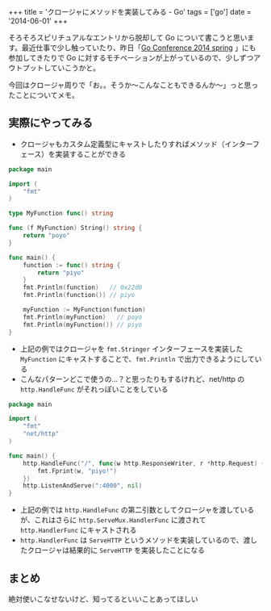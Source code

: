 +++
title = 'クロージャにメソッドを実装してみる - Go'
tags = ['go']
date = '2014-06-01'
+++

そろそろスピリチュアルなエントリから脱却して Go について書こうと思います。最近仕事で少し触っていたり、昨日「[Go Conference 2014 spring](http://connpass.com/event/6370) 」にも参加してきたりで Go に対するモチベーションが上がっているので、少しずつアウトプットしていこうかと。

<!--more-->

今回はクロージャ周りで「お。。そうか〜こんなこともできるんか〜」っと思ったことについてメモ。

## 実際にやってみる

- クロージャもカスタム定義型にキャストしたりすればメソッド（インターフェース）を実装することができる

``` go
package main

import (
    "fmt"
)

type MyFunction func() string

func (f MyFunction) String() string {
    return "poyo"
}

func main() {
    function := func() string {
        return "piyo"
    }
    fmt.Println(function)   // 0x22d0
    fmt.Println(function()) // piyo

    myFunction := MyFunction(function)
    fmt.Println(myFunction)   // poyo
    fmt.Println(myFunction()) // piyo
}
```

- 上記の例ではクロージャを `fmt.Stringer` インターフェースを実装した `MyFunction` にキャストすることで、`fmt.Println` で出力できるようにしている
- こんなパターンどこで使うの…？と思ったりもするけれど、net/http の `http.HandleFunc` がそれっぽいことをしている

``` go
package main

import (
    "fmt"
    "net/http"
)

func main() {
    http.HandleFunc("/", func(w http.ResponseWriter, r *http.Request) {
        fmt.Fprint(w, "piyo!")
    })
    http.ListenAndServe(":4000", nil)
}
```

- 上記の例では `http.HandleFunc` の第二引数としてクロージャを渡しているが、これはさらに `http.ServeMux.HandlerFunc` に渡されて `http.HandlerFunc` にキャストされる
- `http.HandlerFunc` は `ServeHTTP` というメソッドを実装しているので、渡したクロージャは結果的に `ServeHTTP` を実装したことになる

## まとめ

絶対使いこなせないけど、知ってるといいことあってほしい
